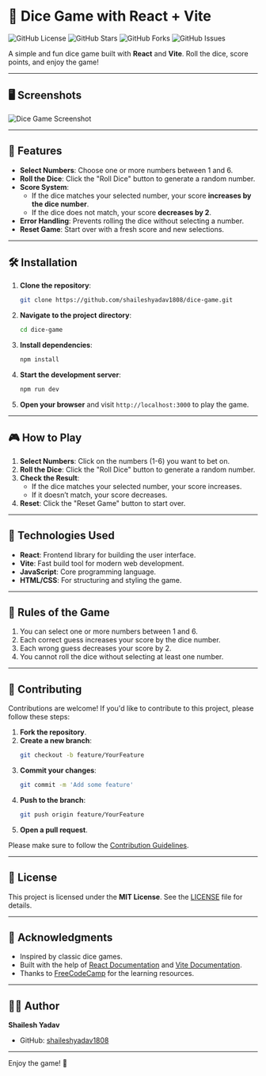 
# 🎲 Dice Game with React + Vite

![GitHub License](https://img.shields.io/github/license/shaileshyadav1808/dice-game?style=for-the-badge)
![GitHub Stars](https://img.shields.io/github/stars/shaileshyadav1808/dice-game?style=for-the-badge)
![GitHub Forks](https://img.shields.io/github/forks/shaileshyadav1808/dice-game?style=for-the-badge)
![GitHub Issues](https://img.shields.io/github/issues/shaileshyadav1808/dice-game?style=for-the-badge)

A simple and fun dice game built with **React** and **Vite**. Roll the dice, score points, and enjoy the game!

---

## 🖥️ Screenshots

![Dice Game Screenshot](./screenshots/)

---

## 🚀 Features

- **Select Numbers**: Choose one or more numbers between 1 and 6.
- **Roll the Dice**: Click the "Roll Dice" button to generate a random number.
- **Score System**:
  - If the dice matches your selected number, your score **increases by the dice number**.
  - If the dice does not match, your score **decreases by 2**.
- **Error Handling**: Prevents rolling the dice without selecting a number.
- **Reset Game**: Start over with a fresh score and new selections.

---

## 🛠️ Installation

1. **Clone the repository**:
   ```bash
   git clone https://github.com/shaileshyadav1808/dice-game.git
   ```
2. **Navigate to the project directory**:
   ```bash
   cd dice-game
   ```
3. **Install dependencies**:
   ```bash
   npm install
   ```
4. **Start the development server**:
   ```bash
   npm run dev
   ```
5. **Open your browser** and visit `http://localhost:3000` to play the game.

---

## 🎮 How to Play

1. **Select Numbers**: Click on the numbers (1-6) you want to bet on.
2. **Roll the Dice**: Click the "Roll Dice" button to generate a random number.
3. **Check the Result**:
   - If the dice matches your selected number, your score increases.
   - If it doesn’t match, your score decreases.
4. **Reset**: Click the "Reset Game" button to start over.

---

## 🧰 Technologies Used

- **React**: Frontend library for building the user interface.
- **Vite**: Fast build tool for modern web development.
- **JavaScript**: Core programming language.
- **HTML/CSS**: For structuring and styling the game.

---

## 📜 Rules of the Game

1. You can select one or more numbers between 1 and 6.
2. Each correct guess increases your score by the dice number.
3. Each wrong guess decreases your score by 2.
4. You cannot roll the dice without selecting at least one number.

---

## 🤝 Contributing

Contributions are welcome! If you'd like to contribute to this project, please follow these steps:

1. **Fork the repository**.
2. **Create a new branch**:
   ```bash
   git checkout -b feature/YourFeature
   ```
3. **Commit your changes**:
   ```bash
   git commit -m 'Add some feature'
   ```
4. **Push to the branch**:
   ```bash
   git push origin feature/YourFeature
   ```
5. **Open a pull request**.

Please make sure to follow the [Contribution Guidelines](./CONTRIBUTING.md).

---

## 📄 License

This project is licensed under the **MIT License**. See the [LICENSE](./LICENSE) file for details.

---

## 🙏 Acknowledgments

- Inspired by classic dice games.
- Built with the help of [React Documentation](https://reactjs.org/docs/getting-started.html) and [Vite Documentation](https://vitejs.dev/guide/).
- Thanks to [FreeCodeCamp](https://www.freecodecamp.org/) for the learning resources.

---

## 👨‍💻 Author

**Shailesh Yadav**  
- GitHub: [shaileshyadav1808](https://github.com/shaileshyadav1808)  


---

Enjoy the game! 🎉
```



